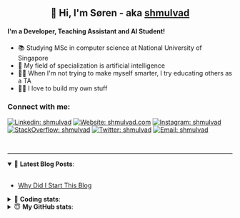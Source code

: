 <h2 align="center">
	👋 Hi, I'm Søren - aka <a href="https://shmulvad.com">shmulvad</a>
</h2>

#### I'm a Developer, Teaching Assistant and AI Student!
- 📚 Studying MSc in computer science at National University of Singapore
- 🧠 My field of specialization is artificial intelligence
- 👨‍🏫 When I'm not trying to make myself smarter, I try educating others as a TA
- 👨‍💻 I love to build my own stuff

### Connect with me:

[![Linkedin: shmulvad](https://img.shields.io/badge/shmulvad-blue?style=flat&logo=Linkedin&logoColor=white)][linkedin]
[![Website: shmulvad.com](https://img.shields.io/badge/shmulvad.com-47CCCC?&style=flat&logo=Google-Chrome&logoColor=white)][website]
[![Instagram: shmulvad](https://img.shields.io/badge/-@shmulvad-purple?style=flat&logo=Instagram&logoColor=white)][instagram]
[![StackOverflow: shmulvad](https://img.shields.io/badge/shmulvad-FE7A16?style=flat&logo=stack-overflow&logoColor=white)][stackOverflow]
[![Twitter: shmulvad](https://img.shields.io/badge/@shmulvad-1ca0f1?style=flat&logo=twitter&logoColor=white)][twitter]
[![Email: shmulvad](https://img.shields.io/badge/shmulvad-D14836?style=flat&logo=gmail&logoColor=white)][mail]

<br />

---

<details open>
 <summary>📕 <b>Latest Blog Posts</b>: </summary>

<br>

<!-- BLOG-POST-LIST:START -->
- [Why Did I Start This Blog](https://shmulvad.com/blog/why-did-start-this-blog)
<!-- BLOG-POST-LIST:END -->

</details>

<!-- --- -->

<details>
 <summary>🤖 <b>Coding stats</b>: </summary>

<br>

<!--START_SECTION:waka-->
**I'm a Night 🦉** 

```text
🌞 Morning    63 commits     ██░░░░░░░░░░░░░░░░░░░░░░░   8.42% 
🌆 Daytime    262 commits    ████████░░░░░░░░░░░░░░░░░   35.03% 
🌃 Evening    264 commits    ████████░░░░░░░░░░░░░░░░░   35.29% 
🌙 Night      159 commits    █████░░░░░░░░░░░░░░░░░░░░   21.26%

```


📊 **This Week I Spent My Time On** 

```text
💬 Programming Languages: 
Python                   2 hrs 24 mins       ████████████████░░░░░░░░░   64.69% 
JavaScript               28 mins             ███░░░░░░░░░░░░░░░░░░░░░░   12.88% 
Other                    24 mins             ██░░░░░░░░░░░░░░░░░░░░░░░   11.06% 
Text                     14 mins             █░░░░░░░░░░░░░░░░░░░░░░░░   6.55% 
JSON                     7 mins              ░░░░░░░░░░░░░░░░░░░░░░░░░   3.23%

🔥 Editors: 
VS Code                  3 hrs 5 mins        ████████████████████░░░░░   82.57% 
Zsh                      23 mins             ██░░░░░░░░░░░░░░░░░░░░░░░   10.35% 
Sublime Text             15 mins             █░░░░░░░░░░░░░░░░░░░░░░░░   7.08%

🐱‍💻 Projects: 
src                      2 hrs 33 mins       █████████████████░░░░░░░░   68.3% 
shmulvad.com             49 mins             █████░░░░░░░░░░░░░░░░░░░░   22.01% 
Unknown Project          13 mins             █░░░░░░░░░░░░░░░░░░░░░░░░   6.19% 
Terminal                 4 mins              ░░░░░░░░░░░░░░░░░░░░░░░░░   2.16% 
electron-bluetooth-issue 3 mins              ░░░░░░░░░░░░░░░░░░░░░░░░░   1.34%

```


 Last Updated on 14/06/2021
<!--END_SECTION:waka-->

</details>

<!-- --- -->

<details>
 <summary>😇 <b>My GitHub stats</b>: </summary>

<br>

<img align="left" alt="shmulvad's Github Stats" src="https://github-readme-stats.vercel.app/api?username=shmulvad&show_icons=true&hide_border=true" />

</details>



[website]: https://shmulvad.com
[twitter]: https://twitter.com/shmulvad
[linkedin]: https://linkedin.com/in/shmulvad
[instagram]: https://instagram.com/shmulvad
[stackOverflow]: https://stackoverflow.com/users/9248793/shmulvad
[mail]: mailto:shmulvad@gmail.com
[github]: https://github.com/shmulvad
